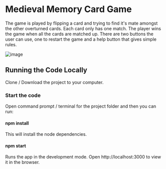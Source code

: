 # Medieval Memory Card Game

The game is played by flipping a card and trying to find it's mate amongst the other overturned cards. Each card only has one match.
The player wins the game when all the cards are matched up. There are two buttons the user can use, one to restart the game and a 
help button that gives simple rules.

![image](https://user-images.githubusercontent.com/95863021/159277349-d75ea5ac-04f2-4e9c-a88a-e829d97afea4.png)

## Running the Code Locally
Clone / Download the project to your computer.

### Start the code
Open command prompt / terminal for the project folder and then you can run:

#### npm install
This will install the node dependencies.

#### npm start
Runs the app in the development mode.
Open http://localhost:3000 to view it in the browser.
